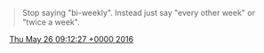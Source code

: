 > Stop saying "bi\-weekly"\. Instead just say "every other week" or "twice a week"\.

<img src="../../media/tweet.ico" width="12" /> [Thu May 26 09:12:27 +0000 2016](https://twitter.com/DromerDenker/status/735760501112635393)